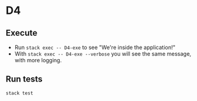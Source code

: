 # D4

## Execute  

* Run `stack exec -- D4-exe` to see "We're inside the application!"
* With `stack exec -- D4-exe --verbose` you will see the same message, with more logging.

## Run tests

`stack test`
